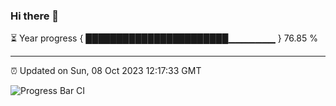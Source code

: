 ### Hi there 👋

⏳ Year progress { ███████████████████████▁▁▁▁▁▁▁ } 76.85 %

---

⏰ Updated on Sun, 08 Oct 2023 12:17:33 GMT

![Progress Bar CI](https://github.com/liununu/liununu/workflows/Progress%20Bar%20CI/badge.svg)
